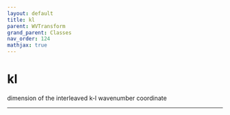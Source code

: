 ```yaml
---
layout: default
title: kl
parent: WVTransform
grand_parent: Classes
nav_order: 124
mathjax: true
---
```


#  kl

dimension of the interleaved k-l wavenumber coordinate


---

